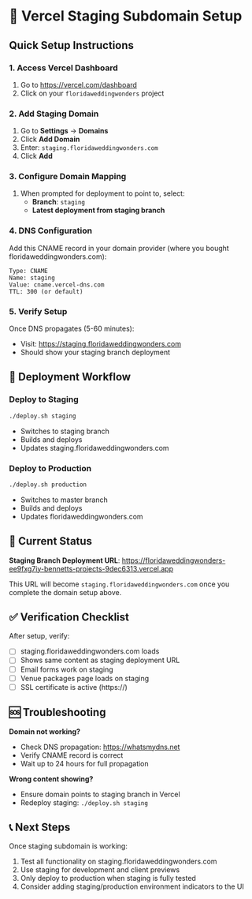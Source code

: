 # 🔧 Vercel Staging Subdomain Setup

## Quick Setup Instructions

### 1. Access Vercel Dashboard
1. Go to https://vercel.com/dashboard
2. Click on your `floridaweddingwonders` project

### 2. Add Staging Domain
1. Go to **Settings** → **Domains** 
2. Click **Add Domain**
3. Enter: `staging.floridaweddingwonders.com`
4. Click **Add**

### 3. Configure Domain Mapping
1. When prompted for deployment to point to, select:
   - **Branch**: `staging`
   - **Latest deployment from staging branch**

### 4. DNS Configuration
Add this CNAME record in your domain provider (where you bought floridaweddingwonders.com):

```
Type: CNAME
Name: staging
Value: cname.vercel-dns.com
TTL: 300 (or default)
```

### 5. Verify Setup
Once DNS propagates (5-60 minutes):
- Visit: https://staging.floridaweddingwonders.com
- Should show your staging branch deployment

## 🚀 Deployment Workflow

### Deploy to Staging
```bash
./deploy.sh staging
```
- Switches to staging branch
- Builds and deploys
- Updates staging.floridaweddingwonders.com

### Deploy to Production  
```bash
./deploy.sh production
```
- Switches to master branch
- Builds and deploys  
- Updates floridaweddingwonders.com

## 🎯 Current Status

**Staging Branch Deployment URL**: 
https://floridaweddingwonders-ee9fxg7iy-bennetts-projects-9dec6313.vercel.app

This URL will become `staging.floridaweddingwonders.com` once you complete the domain setup above.

## ✅ Verification Checklist

After setup, verify:
- [ ] staging.floridaweddingwonders.com loads
- [ ] Shows same content as staging deployment URL
- [ ] Email forms work on staging  
- [ ] Venue packages page loads on staging
- [ ] SSL certificate is active (https://)

## 🆘 Troubleshooting

**Domain not working?**
- Check DNS propagation: https://whatsmydns.net
- Verify CNAME record is correct
- Wait up to 24 hours for full propagation

**Wrong content showing?**
- Ensure domain points to staging branch in Vercel
- Redeploy staging: `./deploy.sh staging`

## 📞 Next Steps

Once staging subdomain is working:
1. Test all functionality on staging.floridaweddingwonders.com
2. Use staging for development and client previews
3. Only deploy to production when staging is fully tested
4. Consider adding staging/production environment indicators to the UI
